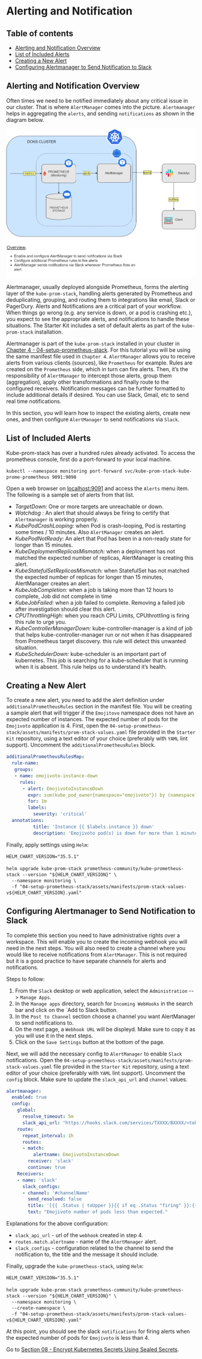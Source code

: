 # Alerting and Notification

## Table of contents

- [Alerting and Notification Overview](#alerting-and-notification-overview)
- [List of Included Alerts](#list-of-included-alerts)
- [Creating a New Alert](#creating-a-new-alert)
- [Configuring Alertmanager to Send Notification to Slack](#configuring-alertmanager-to-send-notification-to-slack)

## Alerting and Notification Overview

Often times we need to be notified immediately about any critical issue in our cluster. That is where `AlertManager` comes into the picture. `Alertmanager` helps in aggregating the `alerts`, and sending `notifications` as shown in the diagram below.

![AlertManager Overview](assets/images/alert-manager-overview.png)

Alertmanager, usually deployed alongside Prometheus, forms the alerting layer of the `kube-prom-stack`, handling alerts generated by Prometheus and deduplicating, grouping, and routing them to integrations like email, Slack or PagerDury.
Alerts and Notifications are a critical part of your workflow. When things go wrong (e.g. any service is down, or a pod is crashing etc.), you expect to see the appropriate alerts, and notifications to handle these situations. The Starter Kit includes a set of default alerts as part of the `kube-prom-stack` installation.

Alertmanager is part of the `kube-prom-stack` installed in your cluster in [Chapter 4 - 04-setup-prometheus-stack](../04-setup-prometheus-stack/README.md). For this tutorial you will be using the same manifest file used in `Chapter 4`. `AlertManager` allows you to receive alerts from various clients (sources), like `Prometheus` for example. Rules are created on the `Prometheus` side, which in turn can fire alerts. Then, it’s the responsibility of `AlertManager` to intercept those alerts, group them (aggregation), apply other transformations and finally route to the configured receivers. Notification messages can be further formatted to include additional details if desired. You can use Slack, Gmail, etc to send real time notifications.

In this section, you will learn how to inspect the existing alerts, create new ones, and then configure `AlertManager` to send notifications via `Slack`.

## List of Included Alerts

Kube-prom-stack has over a hundred rules already activated.
To access the prometheus console, first do a port-forward to your local machine.

```shell
kubectl --namespace monitoring port-forward svc/kube-prom-stack-kube-prome-prometheus 9091:9090
```

Open a web browser on [localhost:9091](http://localhost:9091) and access the `Alerts` menu item. The following is a sample set of alerts from that list.

- *TargetDown:* One or more targets are unreachable or down.
- *Watchdog :* An alert that should always be firing to certify that `Alertmanager` is working properly.
- *KubePodCrashLooping:* when Pod is crash-looping, Pod is restarting some times / 10 minutes. Also `AlertManager` creates an alert.
- *KubePodNotReady:* An alert that Pod has been in a non-ready state for longer than 15 minutes.
- *KubeDeploymentReplicasMismatch:* when a deployment has not matched the expected number of replicas, AlertManager is creating this alert.
- *KubeStatefulSetReplicasMismatch:* when StatefulSet has not matched the expected number of replicas for longer than 15 minutes, AlertManager creates an alert.
- *KubeJobCompletion:* when a job is taking more than 12 hours to complete, Job did not complete in time
- *KubeJobFailed:* when a job failed to complete. Removing a failed job after investigation should clear this alert.
- *CPUThrottlingHigh:* when you reach CPU Limits, CPUthrottling is firing this rule to urge you.
- *KubeControllerManagerDown:* kube-controller-manager is a kind of job that helps kube-controller-manager run or not when it has disappeared from Prometheus target discovery. this rule will detect this unwanted situation.
- *KubeSchedulerDown:* kube-scheduler is an important part of kubernetes. This job is searching for a kube-scheduler that is running when it is absent. This rule helps us to understand it’s health.

## Creating a New Alert

To create a new alert, you need to add the alert definition under `additionalPrometheusRules` section in the manifest file.
You will be creating a sample alert that will trigger if the `Emojitovo` namespace does not have an expected number of instances. The expected number of pods for the `Emojivoto` application is 4.
First, open the `04-setup-prometheus-stack/assets/manifests/prom-stack-values.yaml` file provided in the `Starter Kit` repository, using a text editor of your choice (preferably with `YAML` lint support). Uncomment the `additionalPrometheusRules` block.

```yaml
additionalPrometheusRulesMap:
  rule-name:
   groups:
   - name: emojivoto-instance-down
     rules:
      - alert: EmojivotoInstanceDown
        expr: sum(kube_pod_owner{namespace="emojivoto"}) by (namespace) < 4
        for: 1m
        labels:
          severity: 'critical'
  annotations:
          title: 'Instance {{ $labels.instance }} down'
          description: 'Emojivoto pod(s) is down for more than 1 minute.'
```

Finally, apply settings using `Helm`:

  ```shell
  HELM_CHART_VERSION="35.5.1"

  helm upgrade kube-prom-stack prometheus-community/kube-prometheus-stack --version "${HELM_CHART_VERSION}" \
    --namespace monitoring \
    -f "04-setup-prometheus-stack/assets/manifests/prom-stack-values-v${HELM_CHART_VERSION}.yaml"
  ```

## Configuring Alertmanager to Send Notification to Slack

To complete this section you need to have administrative rights over a workspace. This will enable you to create the incoming webhook you will need in the next steps. You will also need to create a channel where you would like to receive notifications from `AlertManager`. This is not required but it is a good practice to have separate channels for alerts and notifications.

Steps to follow:

1. From the `Slack` desktop or web application, select the `Administration` --> `Manage Apps`.
2. In the `Manage apps` directory, search for `Incoming WebHooks` in the search bar and click on the `Add to Slack button.
3. In the `Post to Channel` section choose a channel you want AlertManager to send notifications to.
4. On the next page, a `Webhook URL` will be displeyd. Make sure to copy it as you will use it in the next steps.
5. Click on the `Save Settings` button at the bottom of the page.

Next, we will add the necessary config to `AlertManager` to enable `Slack` notifications. Open the `04-setup-prometheus-stack/assets/manifests/prom-stack-values.yaml` file provided in the `Starter Kit` repository, using a text editor of your choice (preferably with `YAML` lint support). Uncomment the `config` block. Make sure to update the `slack_api_url` and `channel` values.

```yaml
alertmanager:
  enabled: true
  config:
    global:
      resolve_timeout: 5m
      slack_api_url: "https://hooks.slack.com/services/TXXXX/BXXXX/<token>"
    route:
      repeat_interval: 1h
      routes:
      - match:
          alertname: EmojivotoInstanceDown
        receiver: 'slack'
        continue: true
    Receivers:
    - name: 'slack'
      slack_configs:
      - channel: '#channelName'
        send_resolved: false
        title: '[{{ .Status | toUpper }}{{ if eq .Status "firing" }}:{{ .Alerts.Firing | len }}{{ end }}] Monitoring Event Notification'
        text: "Emojivoto number of pods less than expected."
```

Explanations for the above configuration:

- `slack_api_url` - url of the `webhook` created in step 4.
- `routes.match.alertname` - name of the `AlertManager` alert.
- `slack_configs` - configuration related to the channel to send the notification to, the title and the message it should include.

Finally, upgrade the `kube-prometheus-stack`, using `Helm`:

  ```shell
  HELM_CHART_VERSION="35.5.1"

  helm upgrade kube-prom-stack prometheus-community/kube-prometheus-stack --version "${HELM_CHART_VERSION}" \
    --namespace monitoring \
    --create-namespace \
    -f "04-setup-prometheus-stack/assets/manifests/prom-stack-values-v${HELM_CHART_VERSION}.yaml"
  ```

At this point, you should see the slack `notifications` for firing alerts when the expected number of pods for `Emojivoto` is less than 4.

Go to [Section 08 - Encrypt Kubernetes Secrets Using Sealed Secrets](../08-kubernetes-sealed-secrets/README.md).
